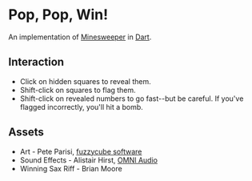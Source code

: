 # Pop, Pop, Win!

An implementation of
<a href="http://en.wikipedia.org/wiki/Minesweeper_(video_game)">Minesweeper</a>
in [Dart](https://www.dartlang.org).

## Interaction

 * Click on hidden squares to reveal them.
 * Shift-click on squares to flag them.
 * Shift-click on revealed numbers to go fast--but be careful. If you've flagged incorrectly, you'll hit a bomb.

## Assets
 * Art - Pete Parisi, [fuzzycube software](http://www.fuzzycubesoftware.com/)
 * Sound Effects - Alistair Hirst, [OMNI Audio](http://omniaudio.com/)
 * Winning Sax Riff - Brian Moore
